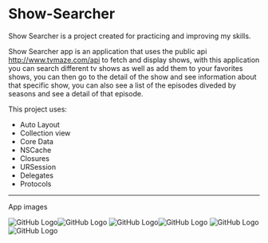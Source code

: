 # Show-Searcher

Show Searcher is a project created for practicing and improving my skills.

Show Searcher app is an application that uses the public api http://www.tvmaze.com/api to fetch and display shows, with this application you can search different tv shows as well as add them to your favorites shows, you can then go to the detail of the show and see information about that specific show, you can also see a list of the episodes diveded by seasons and see a detail of that episode.


This project uses:

* Auto Layout
* Collection view
* Core Data
* NSCache
* Closures
* URSession
* Delegates
* Protocols

----------------------------------------------------
App images 

![GitHub Logo](img1.png)![GitHub Logo](img2.png)
![GitHub Logo](img3.png)![GitHub Logo](img4.png)
![GitHub Logo](img5.png)![GitHub Logo](favorites.gif)
